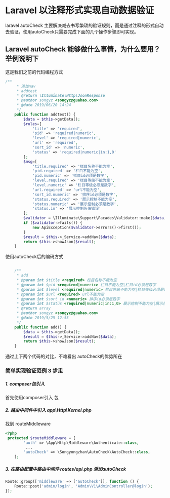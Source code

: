 # Laravel 以注释形式实现自动数据验证

laravel autoCheck 主要解决减去书写繁琐的验证规则，而是通过注释的形式自动去验证，使用autoCheck只需要完成下面的几个操作步骤即可实现。



## Laravel autoCheck 能够做什么事情，为什么要用？举例说明下

这是我们之前的代码编程方式
```php
/**
     * 添加nav
     * addtest
     * @return \Illuminate\Http\JsonResponse
     * @author songyz <songyz@guahao.com>
     * @date 2019/06/20 14:24
     */
    public function addtest() {
        $data = $this->getData();
        $rules=[
            'title' => 'required',
            'pid' => 'required|numeric',
            'level' => 'required|numeric',
            'url' => 'required',
            'sort_id' => 'numeric',
            'status' => 'required|numeric|in:1,0'
        ];
        $msg=[
            'title.required' => '栏目名称不能为空',
            'pid.required' => '栏目不能为空',
            'pid.numeric' => '栏目id必须是数字',
            'level.required' => '栏目等级不能为空',
            'level.numeric' => '栏目等级必须是数字',
            'url.required' => 'url不能为空',
            'sort_id.numeric' => '排序id必须是数字',
            'status.required' => '展示控制不能为空',
            'status.numeric' => '展示控制必须是数字',
            'status.in' => '展示控制传值错误'
        ];
        $validator = \Illuminate\Support\Facades\Validator::make($data, $rules, $msg);
        if ($validator->fails()) {
            new ApiException($validator->errors()->first());
        }
        $result = $this->_Service->addNav($data);
        return $this->showJson($result);
    }
```

使用autoCheck后的编码方式
```php

    /**
     * add
     * @param int $title <required> 栏目名称不能为空
     * @param int $pid <required|numeric> 栏目不能为空|栏目id必须是数字
     * @param int $level <required|numeric> 栏目等级不能为空|栏目等级必须是数字
     * @param int $url <required> url不能为空
     * @param int $sort_id <numeric> 排序id必须是数字
     * @param int $status <required|numeric|in:1,0> 展示控制不能为空|展示控制必须是数字|展示控制传值错误
     * @return array
     * @author songyz <songyz@guahao.com>
     * @date 2019/5/25 12:53
     */
    public function add() {
        $data = $this->getData();
        $result = $this->_Service->addNav($data);
        return $this->showJson($result);
    }

```

通过上下两个代码的对比，不难看出 autoCheck的优势所在



### 简单实现验证范例 3 步走

##### 1. composer包引入
首先使用composer引入 包

##### 2. 路由中间件中引入 app\Http\Kernel.php

找到 routeMiddleware
```php
<?php
 protected $routeMiddleware = [
        'auth' => \App\Http\Middleware\Authenticate::class,
         ...
        'autoCheck' => \Songyongzhan\AutoCheck\AutoCheck::class,
    ];

```

##### 3. 在路由配置中路由中间件 routes/api.php 添加autoCheck
```php
Route::group(['middleware' => ['autoCheck']], function () {
    Route::post('admin/login', 'Admin\V1\AdminController@login');   
});

```




